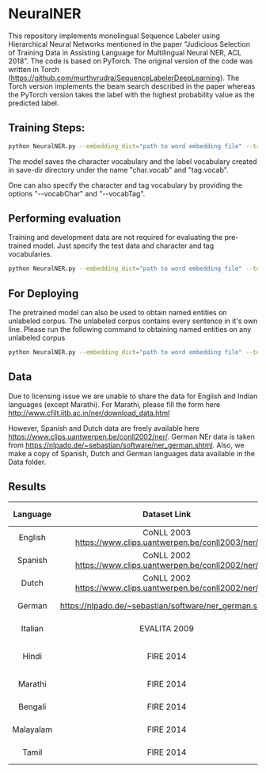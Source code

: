 # NeuralNER

This repository implements monolingual Sequence Labeler using Hierarchical Neural Networks mentioned in the paper "Judicious Selection of Training Data in Assisting Language for Multilingual Neural NER, ACL 2018". The code is based on PyTorch. The original version of the code was written in Torch (https://github.com/murthyrudra/SequenceLabelerDeepLearning). The Torch version implements the beam search described in the paper whereas the PyTorch version takes the label with the highest probability value as the predicted label.

## Training Steps:

```sh
python NeuralNER.py --embedding_dict="path to word embedding file" --train="path to train file in CoNLL format" --dev="path to development file in CoNLL format" --test="path to test file in CoNLL format" --num_epochs="maximum number of epochs" --learning_rate="initial learning rate" --batch_size="mini-batch size" --hidden_size="bi-lstm hidden layer size" --num_filters="number of character features extracted per filter" --min_filter_width "minimum number of character ngrams to look at" --max_filter_width "maximum number of character ngrams to look at" --use_gpu=1 --ner_tag_field="ner tag column number" --save-dir="save the model to this directory"
```

The model saves the character vocabulary and the label vocabulary created in save-dir directory under the name "char.vocab" and "tag.vocab".

One can also specify the character and tag vocabulary by providing the options "--vocabChar" and "--vocabTag".

## Performing evaluation

Training and development data are not required for evaluating the pre-trained model. Just specify the test data and character and tag vocabularies.

```sh
python NeuralNER.py --embedding_dict="path to word embedding file" --test="path to test file in CoNLL format" --hidden_size="bi-lstm hidden layer size" --num_filters="number of character features extracted per filter" --min_filter_width "minimum number of character ngrams to look at" --max_filter_width "maximum number of character ngrams to look at" --use_gpu=1 --ner_tag_field="ner tag column number" --save-dir="directory in which model is saved" --vocabChar="directory in which model is saved"/char.vocab --vocabTag="directory in which model is saved"/tag.vocab --perform_evaluation=True
```

## For Deploying
The pretrained model can also be used to obtain named entities on unlabeled corpus. The unlabeled corpus contains every sentence in it's own line. Please run the following command to obtaining named entities on any unlabeled corpus

```sh
python NeuralNER.py --embedding_dict="path to word embedding file" --test="path to plain corpus" --hidden_size="bi-lstm hidden layer size" --num_filters="number of character features extracted per filter" --min_filter_width "minimum number of character ngrams to look at" --max_filter_width "maximum number of character ngrams to look at" --use_gpu=1 --ner_tag_field="ner tag column number" --save-dir="directory in which model is saved" --vocabChar="directory in which model is saved"/char.vocab --vocabTag="directory in which model is saved"/tag.vocab --perform_evaluation=True --deploy True
```

## Data
Due to licensing issue we are unable to share the data for English and Indian languages (except Marathi). For Marathi, please fill the form here http://www.cfilt.iitb.ac.in/ner/download_data.html

However, Spanish and Dutch data are freely available here https://www.clips.uantwerpen.be/conll2002/ner/. German NEr data is taken from https://nlpado.de/~sebastian/software/ner_german.shtml. Also, we make a copy of Spanish, Dutch and German languages data available in the Data folder.


## Results
|  Language |                        Dataset Link                       |                             Word Embeddings                             |                      Reference                     | F1-Score |
|:---------:|:---------------------------------------------------------:|:-----------------------------------------------------------------------:|:--------------------------------------------------:|:--------:|
| English   | CoNLL 2003 https://www.clips.uantwerpen.be/conll2003/ner/ | Spectral Embeddings  http://www.pdhillon.com/code.html                  | https://arxiv.org/abs/1607.00198                   | 90.94    |
| Spanish   | CoNLL 2002 https://www.clips.uantwerpen.be/conll2002/ner/ | Spectral Embeddings                                                     | https://arxiv.org/abs/1607.00198                   | 85.75    |
| Dutch     | CoNLL 2002 https://www.clips.uantwerpen.be/conll2002/ner/ | Spectral Embeddings                                                     | https://arxiv.org/abs/1607.00198                   | 85.20    |
| German    | https://nlpado.de/~sebastian/software/ner_german.shtml    | Spectral Embeddings                                                     | https://aclanthology.info/papers/P18-2064/p18-2064 | 87.64    |
| Italian   | EVALITA 2009                                              | Spectral Embeddings                                                     | https://aclanthology.info/papers/P18-2064/p18-2064 | 75.98    |
| Hindi     | FIRE 2014                                                 | Fasttext Embeddings https://fasttext.cc/docs/en/pretrained-vectors.html | https://aclanthology.info/papers/P18-2064/p18-2064 | 64.93    |
| Marathi   | FIRE 2014                                                 | Fasttext Embeddings                                                     | https://aclanthology.info/papers/P18-2064/p18-2064 | 61.46    |
| Bengali   | FIRE 2014                                                 | Fasttext Embeddings                                                     | https://aclanthology.info/papers/P18-2064/p18-2064 | 40.02    |
| Malayalam | FIRE 2014                                                 | Fasttext Embeddings                                                     | https://aclanthology.info/papers/P18-2064/p18-2064 | 57.94    |
| Tamil     | FIRE 2014                                                 | Fasttext Embeddings                                                     | https://aclanthology.info/papers/P18-2064/p18-2064 | 53.13    |
